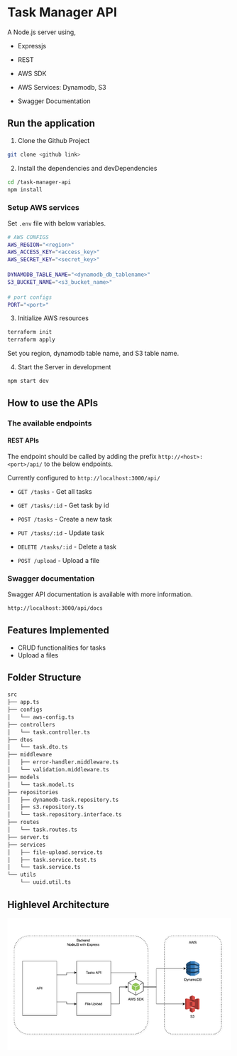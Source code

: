 # Task Manager API

A Node.js server using,

- Expressjs
- REST
- AWS SDK
- AWS Services: Dynamodb, S3

- Swagger Documentation

## Run the application

1. Clone the Github Project

```sh
git clone <github link>
```

2. Install the dependencies and devDependencies

```sh
cd /task-manager-api
npm install
```

### Setup AWS services

Set `.env` file with below variables.

```sh
# AWS CONFIGS
AWS_REGION="<region>"
AWS_ACCESS_KEY="<access_key>"
AWS_SECRET_KEY="<secret_key>"

DYNAMODB_TABLE_NAME="<dynamodb_db_tablename>"
S3_BUCKET_NAME="<s3_bucket_name>"

# port configs
PORT="<port>"
```

3. Initialize AWS resources

```sh
terraform init
terraform apply
```

Set you region, dynamodb table name, and S3 table name.

4. Start the Server in development

```sh
npm start dev
```

## How to use the APIs

### The available endpoints

#### REST APIs

The endpoint should be called by adding the prefix `http://<host>:<port>/api/` to the below endpoints.

Currently configured to `http://localhost:3000/api/`

- `GET /tasks` - Get all tasks
- `GET /tasks/:id` - Get task by id
- `POST /tasks` - Create a new task
- `PUT /tasks/:id` - Update task
- `DELETE /tasks/:id` - Delete a task

- `POST /upload` - Upload a file

### Swagger documentation

Swagger API documentation is available with more information.

```sh
http://localhost:3000/api/docs
```

## Features Implemented

- CRUD functionalities for tasks
- Upload a files

## Folder Structure

```bash
src
├── app.ts
├── configs
│   └── aws-config.ts
├── controllers
│   └── task.controller.ts
├── dtos
│   └── task.dto.ts
├── middleware
│   ├── error-handler.middleware.ts
│   └── validation.middleware.ts
├── models
│   └── task.model.ts
├── repositories
│   ├── dynamodb-task.repository.ts
│   ├── s3.repository.ts
│   └── task.repository.interface.ts
├── routes
│   └── task.routes.ts
├── server.ts
├── services
│   ├── file-upload.service.ts
│   ├── task.service.test.ts
│   └── task.service.ts
└── utils
    └── uuid.util.ts
```

## Highlevel Architecture

![alt text](documentation/highlevel-architecture.png?raw=true)
